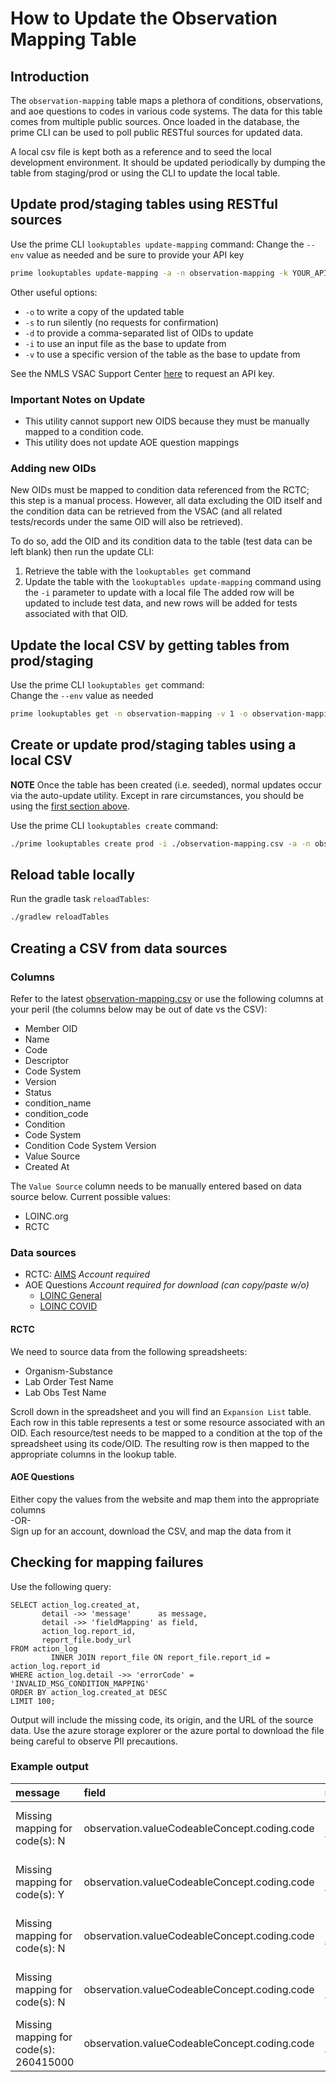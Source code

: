 # How to Update the Observation Mapping Table

## Introduction
The `observation-mapping` table maps a plethora of conditions, observations, and aoe questions to codes in various code
systems. The data for this table comes from multiple public sources. Once loaded in the database, the prime CLI can be
used to poll public RESTful sources for updated data.

A local csv file is kept both as a reference and to seed the local development environment. It should be updated
periodically by dumping the table from staging/prod or using the CLI to update the local table.

## Update prod/staging tables using RESTful sources
Use the prime CLI `lookuptables update-mapping` command:
Change the `--env` value as needed and be sure to provide your API key
```zsh
prime lookuptables update-mapping -a -n observation-mapping -k YOUR_API_KEY --env local
```
Other useful options:
- `-o` to write a copy of the updated table
- `-s` to run silently (no requests for confirmation)
- `-d` to provide a comma-separated list of OIDs to update
- `-i` to use an input file as the base to update from
- `-v` to use a specific version of the table as the base to update from

See the NMLS VSAC Support Center [here](https://www.nlm.nih.gov/vsac/support/usingvsac/vsacfhirapi.html) to request an
API key.

### Important Notes on Update
- This utility cannot support new OIDS because they must be manually mapped to a condition code. 
- This utility does not update AOE question mappings

### Adding new OIDs
New OIDs must be mapped to condition data referenced from the RCTC; this step is a manual process. However, all data
excluding the OID itself and the condition data can be retrieved from the VSAC (and all related tests/records under the
same OID will also be retrieved).

To do so, add the OID and its condition data to the table (test data can be left blank) then run the update CLI:
1. Retrieve the table with the `lookuptables get` command
2. Update the table with the `lookuptables update-mapping` command using the `-i` parameter to update with a local file
The added row will be updated to include test data, and new rows will be added for tests associated with that OID.

## Update the local CSV by getting tables from prod/staging
Use the prime CLI `lookuptables get` command:  
Change the `--env` value as needed
```zsh
prime lookuptables get -n observation-mapping -v 1 -o observation-mappings.csv --env prod
```

## Create or update prod/staging tables using a local CSV
**NOTE** Once the table has been created (i.e. seeded), normal updates occur via the auto-update utility.
Except in rare circumstances, you should be using the [first section above](#update-prodstaging-tables-using-restful-sources).

Use the prime CLI `lookuptables create` command:
```zsh
./prime lookuptables create prod -i ./observation-mapping.csv -a -n observation-mapping
```

## Reload table locally
Run the gradle task `reloadTables`:
```zsh
./gradlew reloadTables
```

## Creating a CSV from data sources

### Columns
Refer to the latest [observation-mapping.csv](/prime-router/metadata/tables/local/observation-mappings.csv) or
use the following columns at your peril (the columns below may be out of date vs the CSV):

- Member OID
- Name
- Code
- Descriptor
- Code System
- Version
- Status
- condition_name
- condition_code
- Condition
- Code System
- Condition Code System Version
- Value Source
- Created At

The `Value Source` column needs to be manually entered based on data source below. Current possible values:
- LOINC.org
- RCTC

### Data sources
- RCTC: [AIMS](https://ersd.aimsplatform.org/#/home) *Account required*
- AOE Questions *Account required for download (can copy/paste w/o)*
  - [LOINC General](https://loinc.org/81959-9)
  - [LOINC COVID](https://loinc.org/sars-cov-2-and-covid-19/#aoe)

#### RCTC
We need to source data from the following spreadsheets:
- Organism-Substance
- Lab Order Test Name
- Lab Obs Test Name

Scroll down in the spreadsheet and you will find an `Expansion List` table. Each row in this table represents a test or
some resource associated with an OID. Each resource/test needs to be mapped to a condition at the top of the
spreadsheet using its code/OID. The resulting row is then mapped to the appropriate columns in the lookup table.

#### AOE Questions
Either copy the values from the website and map them into the appropriate columns  
-OR-  
Sign up for an account, download the CSV, and map the data from it

## Checking for mapping failures
Use the following query:
```postgresql
SELECT action_log.created_at,
       detail ->> 'message'      as message,
       detail ->> 'fieldMapping' as field,
       action_log.report_id,
       report_file.body_url
FROM action_log
         INNER JOIN report_file ON report_file.report_id = action_log.report_id
WHERE action_log.detail ->> 'errorCode' = 'INVALID_MSG_CONDITION_MAPPING'
ORDER BY action_log.created_at DESC
LIMIT 100;
```

Output will include the missing code, its origin, and the URL of the source data. Use the azure storage explorer
or the azure portal to download the file being careful to observe PII precautions. 

### Example output

| message | field | report\_id | body\_url |
| :--- | :--- | :--- | :--- |
| Missing mapping for code\(s\): N | observation.valueCodeableConcept.coding.code | 3a947e0f-0832-403d-a9d8-92f9b88557a8 | http://localhost:10000/devstoreaccount1/reports/receive%2Fdevelopment.dev-elims%2FNone-3a947e0f-0832-403d-a9d8-92f9b88557a8-20240102233706.fhir |
| Missing mapping for code\(s\): Y | observation.valueCodeableConcept.coding.code | 3a947e0f-0832-403d-a9d8-92f9b88557a8 | http://localhost:10000/devstoreaccount1/reports/receive%2Fdevelopment.dev-elims%2FNone-3a947e0f-0832-403d-a9d8-92f9b88557a8-20240102233706.fhir |
| Missing mapping for code\(s\): N | observation.valueCodeableConcept.coding.code | 3a947e0f-0832-403d-a9d8-92f9b88557a8 | http://localhost:10000/devstoreaccount1/reports/receive%2Fdevelopment.dev-elims%2FNone-3a947e0f-0832-403d-a9d8-92f9b88557a8-20240102233706.fhir |
| Missing mapping for code\(s\): N | observation.valueCodeableConcept.coding.code | 3a947e0f-0832-403d-a9d8-92f9b88557a8 | http://localhost:10000/devstoreaccount1/reports/receive%2Fdevelopment.dev-elims%2FNone-3a947e0f-0832-403d-a9d8-92f9b88557a8-20240102233706.fhir |
| Missing mapping for code\(s\): 260415000 | observation.valueCodeableConcept.coding.code | 3a947e0f-0832-403d-a9d8-92f9b88557a8 | http://localhost:10000/devstoreaccount1/reports/receive%2Fdevelopment.dev-elims%2FNone-3a947e0f-0832-403d-a9d8-92f9b88557a8-20240102233706.fhir |

